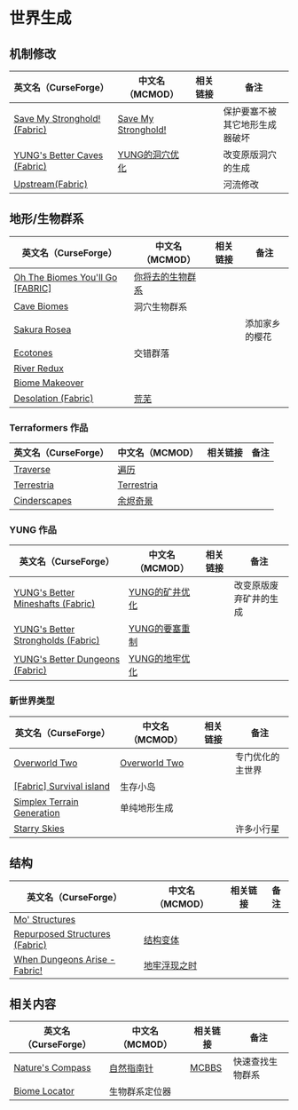 # 世界生成

## 机制修改

| 英文名（CurseForge）                                                                                   | 中文名（MCMOD）                                             | 相关链接 | 备注                           |
| ------------------------------------------------------------------------------------------------------ | ----------------------------------------------------------- | -------- | ------------------------------ |
| [Save My Stronghold! (Fabric)](https://www.curseforge.com/minecraft/mc-mods/save-my-stronghold-fabric) | [Save My Stronghold!](https://www.mcmod.cn/class/3459.html) |          | 保护要塞不被其它地形生成器破坏 |
| [YUNG's Better Caves (Fabric)](https://www.curseforge.com/minecraft/mc-mods/yungs-better-caves-fabric) | [YUNG的洞穴优化](https://www.mcmod.cn/class/1981.html)      |          | 改变原版洞穴的生成             |
| [Upstream(Fabric)](https://www.curseforge.com/minecraft/mc-mods/upstream-fabric)                       |                                                             |          | 河流修改                       |

## 地形/生物群系

| 英文名（CurseForge）                                                                                           | 中文名（MCMOD）                                          | 相关链接 | 备注           |
| -------------------------------------------------------------------------------------------------------------- | -------------------------------------------------------- | -------- | -------------- |
| [Oh The Biomes You'll Go [FABRIC]](https://www.curseforge.com/minecraft/mc-mods/oh-the-biomes-youll-go-fabric) | [你将去的生物群系](https://www.mcmod.cn/class/1618.html) |          |                |
| [Cave Biomes](https://www.curseforge.com/minecraft/mc-mods/cave-biomes)                                        | 洞穴生物群系                                             |          |                |
| [Sakura Rosea](https://www.curseforge.com/minecraft/mc-mods/sakura-rosea)                                      |                                                          |          | 添加家乡的樱花 |
| [Ecotones](https://www.curseforge.com/minecraft/mc-mods/ecotones)                                              | 交错群落                                                 |          |                |
| [River Redux](https://www.curseforge.com/minecraft/mc-mods/river-redux)                                        |                                                          |          |                |
| [Biome Makeover](https://www.curseforge.com/minecraft/mc-mods/biome-makeover)                                  |                                                          |          |                |
| [Desolation (Fabric)](https://www.curseforge.com/minecraft/mc-mods/desolation)                                 | [荒芜](https://www.mcmod.cn/class/4723.html)             |          |                |

### Terraformers 作品

| 英文名（CurseForge）                                                      | 中文名（MCMOD）                                    | 相关链接 | 备注 |
| ------------------------------------------------------------------------- | -------------------------------------------------- | -------- | ---- |
| [Traverse](https://www.curseforge.com/minecraft/mc-mods/traverse)         | [遍历](https://www.mcmod.cn/class/1416.html)       |          |      |
| [Terrestria](https://www.curseforge.com/minecraft/mc-mods/terrestria)     | [Terrestria](https://www.mcmod.cn/class/4952.html) |          |      |
| [Cinderscapes](https://www.curseforge.com/minecraft/mc-mods/cinderscapes) | [余烬奇景](https://www.mcmod.cn/class/3147.html)   |          |      |

### YUNG 作品

| 英文名（CurseForge）                                                                                               | 中文名（MCMOD）                                        | 相关链接 | 备注                   |
| ------------------------------------------------------------------------------------------------------------------ | ------------------------------------------------------ | -------- | ---------------------- |
| [YUNG's Better Mineshafts (Fabric)](https://www.curseforge.com/minecraft/mc-mods/yungs-better-mineshafts-fabric)   | [YUNG的矿井优化](https://www.mcmod.cn/class/2788.html) |          | 改变原版废弃矿井的生成 |
| [YUNG's Better Strongholds (Fabric)](https://www.curseforge.com/minecraft/mc-mods/yungs-better-strongholds-fabric) | [YUNG的要塞重制](https://www.mcmod.cn/class/3787.html) |          |                        |
| [YUNG's Better Dungeons (Fabric)](https://www.curseforge.com/minecraft/mc-mods/yungs-better-dungeons-fabric)       | [YUNG的地牢优化](https://www.mcmod.cn/class/4429.html) |          |                        |

### 新世界类型

| 英文名（CurseForge）                                                                                  | 中文名（MCMOD）                                       | 相关链接 | 备注             |
| ----------------------------------------------------------------------------------------------------- | ----------------------------------------------------- | -------- | ---------------- |
| [Overworld Two](https://www.curseforge.com/minecraft/mc-mods/overworld-two)                           | [Overworld Two](https://www.mcmod.cn/class/4558.html) |          | 专门优化的主世界 |
| [[Fabric] Survival island](https://www.curseforge.com/minecraft/mc-mods/fabric-survival-island)       | 生存小岛                                              |          |                  |
| [Simplex Terrain Generation](https://www.curseforge.com/minecraft/mc-mods/simplex-terrain-generation) | 单纯地形生成                                          |          |                  |
| [Starry Skies](https://www.curseforge.com/minecraft/mc-mods/starry-skies)                             |                                                       |          | 许多小行星       |

## 结构

| 英文名（CurseForge）                                                                                        | 中文名（MCMOD）                                      | 相关链接 | 备注 |
| ----------------------------------------------------------------------------------------------------------- | ---------------------------------------------------- | -------- | ---- |
| [Mo' Structures](https://www.curseforge.com/minecraft/mc-mods/mo-structures)                                |                                                      |          |      |
| [Repurposed Structures (Fabric)](https://www.curseforge.com/minecraft/mc-mods/repurposed-structures-fabric) | [结构变体](https://www.mcmod.cn/class/4518.html)     |          |      |
| [When Dungeons Arise - Fabric!](https://www.curseforge.com/minecraft/mc-mods/when-dungeons-arise-fabric)    | [地牢浮现之时](https://www.mcmod.cn/class/3607.html) |          |      |

## 相关内容

| 英文名（CurseForge）                                                             | 中文名（MCMOD）                                   | 相关链接                                              | 备注             |
| -------------------------------------------------------------------------------- | ------------------------------------------------- | ----------------------------------------------------- | ---------------- |
| [Nature's Compass](https://www.curseforge.com/minecraft/mc-mods/natures-compass) | [自然指南针](https://www.mcmod.cn/class/754.html) | [MCBBS](https://www.mcbbs.net/thread-977694-1-1.html) | 快速查找生物群系 |
| [Biome Locator](https://www.curseforge.com/minecraft/mc-mods/biome-locator)      | 生物群系定位器                                    |                                                       |                  |
